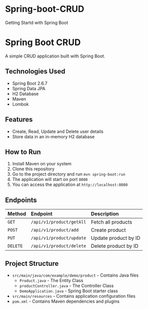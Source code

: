 # Spring-boot-CRUD
Getting Startd with Spring Boot
  # Spring Boot CRUD
  A simple CRUD application built with Spring Boot.

  ## Technologies Used
  - Spring Boot 2.6.7
  - Spring Data JPA
  - H2 Database
  - Maven
  - Lombok

  ## Features
  - Create, Read, Update and Delete user details
  - Store data in an in-memory H2 database

  ## How to Run
  1. Install Maven on your system
  2. Clone this repository
  3. Go to the project directory and run `mvn spring-boot:run`
  4. The application will start on port `8080`
  5. You can access the application at `http://localhost:8080`

  ## Endpoints
  | Method | Endpoint | Description |
  |:--|:--|:--|
  | `GET` | `/api/v1/product/getAll` | Fetch all products |
  | `POST` | `/api/v1/product/add` | Create product | 
  | `PUT` | `/api/v1/product/update` | Update product by ID |
  | `DELETE` | `/api/v1/product/delete` | Delete product by ID |
  ## Project Structure
  - `src/main/java/com/example/demo/product` - Contains Java files
       - `Product.java` - The Entity Class
       -  `productController.java` - The Controller Class
       - `DemoApplication.java` - Spring Boot starter class
  - `src/main/resources` - Contains application configuration files
  - `pom.xml` - Contains Maven dependencies and plugins
